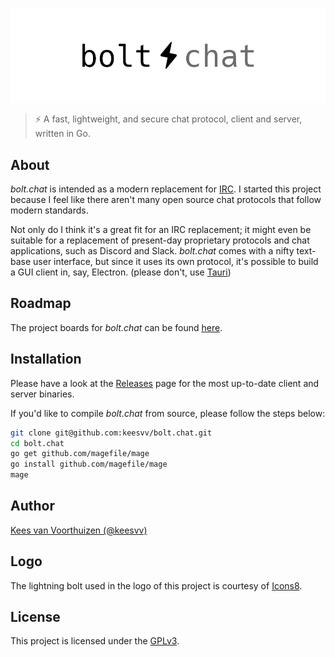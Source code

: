 ![bolt.chat](./assets/banner/boltchat-banner.jpg)

> ⚡ A fast, lightweight, and secure chat protocol, client and server, written in Go.

## About
_bolt.chat_ is intended as a modern replacement for [IRC](https://en.wikipedia.org/wiki/Internet_Relay_Chat).
I started this project because I feel like there aren't many open source chat protocols that follow modern
standards.

Not only do I think it's a great fit for an IRC replacement; it might even be suitable for a replacement of
present-day proprietary protocols and chat applications, such as Discord and Slack. _bolt.chat_ comes with
a nifty text-base user interface, but since it uses its own protocol, it's possible to build a GUI client
in, say, Electron. (please don't, use [Tauri](https://github.com/tauri-apps/tauri))

## Roadmap
The project boards for _bolt.chat_ can be found [here](https://github.com/bolt-chat/bolt.chat/projects).

## Installation
Please have a look at the [Releases](https://github.com/keesvv/bolt.chat/releases) page for the most up-to-date client and server binaries.

If you'd like to compile _bolt.chat_ from source, please follow the steps below:

```bash
git clone git@github.com:keesvv/bolt.chat.git
cd bolt.chat
go get github.com/magefile/mage
go install github.com/magefile/mage
mage
```

## Author
[Kees van Voorthuizen (@keesvv)](https://github.com/keesvv)

## Logo
The lightning bolt used in the logo of this project is courtesy of [Icons8](https://icons8.com/icons/set/lightning-bolt--v1).

## License
This project is licensed under the [GPLv3](./LICENSE).
